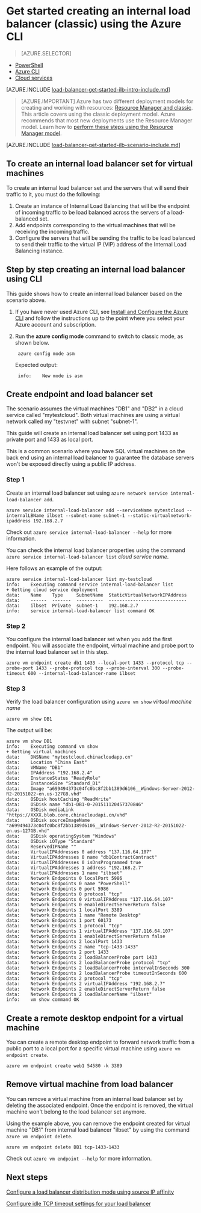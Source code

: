 <properties
    pageTitle="Create an Internal load balancer - Azure CLI classic | Azure"
    description="Learn how to create an internal load balancer using the Azure CLI in the classic deployment model"
    services="load-balancer"
    documentationcenter="na"
    author="kumudd"
    manager="timlt"
    editor=""
    tags="azure-service-management" />
<tags
    ms.assetid="becbbbde-a118-4269-9444-d3153f00bf34"
    ms.service="load-balancer"
    ms.devlang="na"
    ms.topic="get-started-article"
    ms.tgt_pltfrm="na"
    ms.workload="infrastructure-services"
    ms.date="01/23/2017"
    wacn.date=""
    ms.author="kumud" />

# Get started creating an internal load balancer (classic) using the Azure CLI
> [AZURE.SELECTOR]
- [PowerShell](/documentation/articles/load-balancer-get-started-ilb-classic-ps/)
- [Azure CLI](/documentation/articles/load-balancer-get-started-ilb-classic-cli/)
- [Cloud services](/documentation/articles/load-balancer-get-started-ilb-classic-cloud/)

[AZURE.INCLUDE [load-balancer-get-started-ilb-intro-include.md](../../includes/load-balancer-get-started-ilb-intro-include.md)]

> [AZURE.IMPORTANT]
> Azure has two different deployment models for creating and working with resources:  [Resource Manager and classic](/documentation/articles/resource-manager-deployment-model/).  This article covers using the classic deployment model. Azure recommends that most new deployments use the Resource Manager model. Learn how to [perform these steps using the Resource Manager model](/documentation/articles/load-balancer-get-started-ilb-arm-cli/).

[AZURE.INCLUDE [load-balancer-get-started-ilb-scenario-include.md](../../includes/load-balancer-get-started-ilb-scenario-include.md)]

## To create an internal load balancer set for virtual machines

To create an internal load balancer set and the servers that will send their traffic to it, you must do the following:

1. Create an instance of Internal Load Balancing that will be the endpoint of incoming traffic to be load balanced across the servers of a load-balanced set.
2. Add endpoints corresponding to the virtual machines that will be receiving the incoming traffic.
3. Configure the servers that will be sending the traffic to be load balanced to send their traffic to the virtual IP (VIP) address of the Internal Load Balancing instance.

## Step by step creating an internal load balancer using CLI

This guide shows how to create an internal load balancer based on the scenario above.

1. If you have never used Azure CLI, see [Install and Configure the Azure CLI](/documentation/articles/cli-install-nodejs/) and follow the instructions up to the point where you select your Azure account and subscription.
2. Run the **azure config mode** command to switch to classic mode, as shown below.

        azure config mode asm

    Expected output:

        info:    New mode is asm

## Create endpoint and load balancer set

The scenario assumes the virtual machines "DB1" and "DB2" in a cloud service called "mytestcloud". Both virtual machines are using a virtual network called my "testvnet" with subnet "subnet-1".

This guide will create an internal load balancer set using port 1433 as private port and 1433 as local port.

This is a common scenario where you have SQL virtual machines on the back end using an internal load balancer to guarantee the database servers won't be exposed directly using a public IP address.

### Step 1

Create an internal load balancer set using `azure network service internal-load-balancer add`.

    azure service internal-load-balancer add --serviceName mytestcloud --internalLBName ilbset --subnet-name subnet-1 --static-virtualnetwork-ipaddress 192.168.2.7

Check out `azure service internal-load-balancer --help` for more information.

You can check the internal load balancer properties using the command `azure service internal-load-balancer list` *cloud service name*.

Here follows an example of the output:

    azure service internal-load-balancer list my-testcloud
    info:    Executing command service internal-load-balancer list
    + Getting cloud service deployment
    data:    Name    Type     SubnetName  StaticVirtualNetworkIPAddress
    data:    ------  -------  ----------  -----------------------------
    data:    ilbset  Private  subnet-1    192.168.2.7
    info:    service internal-load-balancer list command OK

### Step 2

You configure the internal load balancer set when you add the first endpoint. You will associate the endpoint, virtual machine and probe port to the internal load balancer set in this step.

    azure vm endpoint create db1 1433 --local-port 1433 --protocol tcp --probe-port 1433 --probe-protocol tcp --probe-interval 300 --probe-timeout 600 --internal-load-balancer-name ilbset

### Step 3

Verify the load balancer configuration using `azure vm show` *virtual machine name*

    azure vm show DB1

The output will be:

    azure vm show DB1
    info:    Executing command vm show
    + Getting virtual machines
    data:    DNSName "mytestcloud.chinacloudapp.cn"
    data:    Location "China East"
    data:    VMName "DB1"
    data:    IPAddress "192.168.2.4"
    data:    InstanceStatus "ReadyRole"
    data:    InstanceSize "Standard_D1"
    data:    Image "a699494373c04fc0bc8f2bb1389d6106__Windows-Server-2012-R2-20151022-en.us-127GB.vhd"
    data:    OSDisk hostCaching "ReadWrite"
    data:    OSDisk name "db1-DB1-0-201511120457370846"
    data:    OSDisk mediaLink "https://XXXX.blob.core.chinacloudapi.cn/vhd"
    data:    OSDisk sourceImageName "a699494373c04fc0bc8f2bb1389d6106__Windows-Server-2012-R2-20151022-en.us-127GB.vhd"
    data:    OSDisk operatingSystem "Windows"
    data:    OSDisk iOType "Standard"
    data:    ReservedIPName ""
    data:    VirtualIPAddresses 0 address "137.116.64.107"
    data:    VirtualIPAddresses 0 name "db1ContractContract"
    data:    VirtualIPAddresses 0 isDnsProgrammed true
    data:    VirtualIPAddresses 1 address "192.168.2.7"
    data:    VirtualIPAddresses 1 name "ilbset"
    data:    Network Endpoints 0 localPort 5986
    data:    Network Endpoints 0 name "PowerShell"
    data:    Network Endpoints 0 port 5986
    data:    Network Endpoints 0 protocol "tcp"
    data:    Network Endpoints 0 virtualIPAddress "137.116.64.107"
    data:    Network Endpoints 0 enableDirectServerReturn false
    data:    Network Endpoints 1 localPort 3389
    data:    Network Endpoints 1 name "Remote Desktop"
    data:    Network Endpoints 1 port 60173
    data:    Network Endpoints 1 protocol "tcp"
    data:    Network Endpoints 1 virtualIPAddress "137.116.64.107"
    data:    Network Endpoints 1 enableDirectServerReturn false
    data:    Network Endpoints 2 localPort 1433
    data:    Network Endpoints 2 name "tcp-1433-1433"
    data:    Network Endpoints 2 port 1433
    data:    Network Endpoints 2 loadBalancerProbe port 1433
    data:    Network Endpoints 2 loadBalancerProbe protocol "tcp"
    data:    Network Endpoints 2 loadBalancerProbe intervalInSeconds 300
    data:    Network Endpoints 2 loadBalancerProbe timeoutInSeconds 600
    data:    Network Endpoints 2 protocol "tcp"
    data:    Network Endpoints 2 virtualIPAddress "192.168.2.7"
    data:    Network Endpoints 2 enableDirectServerReturn false
    data:    Network Endpoints 2 loadBalancerName "ilbset"
    info:    vm show command OK

## Create a remote desktop endpoint for a virtual machine

You can create a remote desktop endpoint to forward network traffic from a public port to a local port for a specific virtual machine using `azure vm endpoint create`.

    azure vm endpoint create web1 54580 -k 3389

## Remove virtual machine from load balancer

You can remove a virtual machine from an internal load balancer set by deleting the associated endpoint. Once the endpoint is removed, the virtual machine won't belong to the load balancer set anymore.

Using the example above, you can remove the endpoint created for virtual machine "DB1" from internal load balancer "ilbset" by using the command `azure vm endpoint delete`.

    azure vm endpoint delete DB1 tcp-1433-1433

Check out `azure vm endpoint --help` for more information.

## Next steps

[Configure a load balancer distribution mode using source IP affinity](/documentation/articles/load-balancer-distribution-mode/)

[Configure idle TCP timeout settings for your load balancer](/documentation/articles/load-balancer-tcp-idle-timeout/)